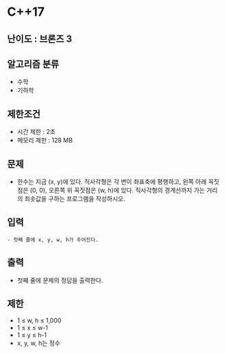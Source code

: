 # C++17

## 난이도 : 브론즈 3

## 알고리즘 분류
  - 수학
  - 기하학

## 제한조건
  - 시간 제한 : 2초
  - 메모리 제한 : 128 MB

## 문제
  - 한수는 지금 (x, y)에 있다. 직사각형은 각 변이 좌표축에 평행하고, 왼쪽 아래 꼭짓점은 (0, 0), 오른쪽 위 꼭짓점은 (w, h)에 있다. 직사각형의 경계선까지 가는 거리의 최솟값을 구하는 프로그램을 작성하시오.

## 입력
    - 첫째 줄에 x, y, w, h가 주어진다.

## 출력
  - 첫째 줄에 문제의 정답을 출력한다.

## 제한
  - 1 ≤ w, h ≤ 1,000
  - 1 ≤ x ≤ w-1
  - 1 ≤ y ≤ h-1
  - x, y, w, h는 정수
